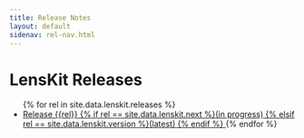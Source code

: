 ```yaml
---
title: Release Notes
layout: default
sidenav: rel-nav.html
---
```


# LensKit Releases

<ul>
{% for rel in site.data.lenskit.releases %}
<li><a href="/releases/lenskit-{{rel}}.html">Release {{rel}}
  {% if rel == site.data.lenskit.next %}(in progress)
  {% elsif rel == site.data.lenskit.version %}(latest)
  {% endif %}
</a>
{% endfor %}
</ul>
